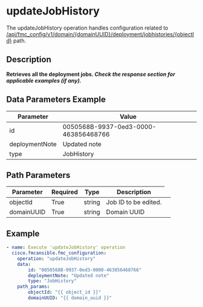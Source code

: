 # updateJobHistory

The updateJobHistory operation handles configuration related to [/api/fmc_config/v1/domain/{domainUUID}/deployment/jobhistories/{objectId}](/paths//api/fmc_config/v1/domain/{domain_uuid}/deployment/jobhistories/{object_id}.md) path.&nbsp;
## Description
**Retrieves all the deployment jobs. _Check the response section for applicable examples (if any)._**

## Data Parameters Example
| Parameter | Value |
| --------- | -------- |
| id | 0050568B-9937-0ed3-0000-463856468766 |
| deploymentNote | Updated note |
| type | JobHistory |

## Path Parameters
| Parameter | Required | Type | Description |
| --------- | -------- | ---- | ----------- |
| objectId | True | string <td colspan=3> Job ID to be edited. |
| domainUUID | True | string <td colspan=3> Domain UUID |

## Example
```yaml
- name: Execute 'updateJobHistory' operation
  cisco.fmcansible.fmc_configuration:
    operation: "updateJobHistory"
    data:
        id: "0050568B-9937-0ed3-0000-463856468766"
        deploymentNote: "Updated note"
        type: "JobHistory"
    path_params:
        objectId: "{{ object_id }}"
        domainUUID: "{{ domain_uuid }}"

```